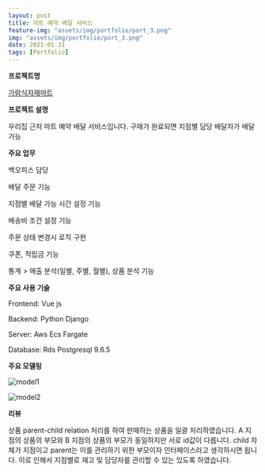 ```yaml
---
layout: post
title: 마트 예약 배달 서비스
feature-img: "assets/img/portfolio/port_3.png"
img: "assets/img/portfolio/port_3.png"
date: 2021-01-31
tags: [Portfolio]
---
```


**프로젝트명**

[가람식자재마트](https://garamfood.net)

**프로젝트 설명**

우리집 근처 마트 예약 배달 서비스입니다. 구매가 완료되면 지점별 담당 배달자가 배달 가능 

**주요 업무** 

백오피스 담당

배달 주문 기능

지점별 배달 가능 시간 설정 기능

배송비 조건 설정 기능 

주문 상태 변경시 로직 구현

쿠폰, 적립금 기능

통계 > 매출 분석(일별, 주별, 월별), 상품 분석 기능


**주요 사용 기술**

Frontend: Vue js

Backend: Python Django

Server: Aws Ecs Fargate

Database: Rds Postgresql 9.6.5

**주요 모델링**

![model1](https://user-images.githubusercontent.com/46810003/106386637-446ebc80-6419-11eb-8fa1-bf92d7fdbd6a.png)

![model2](https://user-images.githubusercontent.com/46810003/106386665-69fbc600-6419-11eb-88e5-8a9e20840be9.png)


**리뷰**

상품 parent-child relation 처리를 하여 판매하는 상품을 일괄 처리하였습니다. 
A 지점의 상품의 부모와 B 지점의 상품의 부모가 동일하지만 서로 id값이 다릅니다.
child 자체가 지점이고 parent는 이를 관리하기 위한 부모이자 인터페이스라고 생각하시면 됩니다. 
이로 인해서 지점별로 재고 및 담당자를 관리할 수 있는 있도록 하였습니다.

<!--이번 프로젝트를 하며 일전에 잘 다루지 않았던 통계 관련해서 쿼리를 짤 일이 많아서 어려움이 있었습니다.
단일 상품과 옵션 상품별로 통계를 내야하는 상황이었습니다.-->   